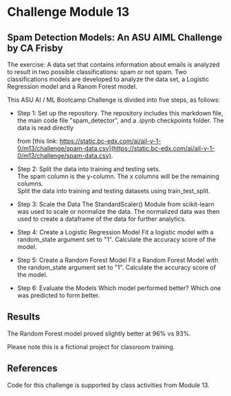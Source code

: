 # Challenge Module 13
## Spam Detection Models: An ASU AIML Challenge by CA Frisby  

The exercise:  A data set that contains information about emails is analyzed 
to result in two possible classifications: spam or not spam.
Two classifications models are developed to analyze the data set, a Logistic
Regression model and a Ranom Forest model. 

This ASU AI / ML Bootcamp Challenge is divided into five steps, as follows:

* Step 1: Set up the repository.  The repository includes this markdown file,
the main code file "spam_detector", and a .ipynb checkpoints folder.  The data
is read directly 

    from
 [this link:    https://static.bc-edx.com/ai/ail-v-1-0/m13/challenge/spam-data.csv](https://static.bc-edx.com/ai/ail-v-1-0/m13/challenge/spam-data.csv).    

* Step 2: Split the data into training and testing sets.  
The spam column is the y-column.  The x columns will be the remaining columns.  
Split the data into training and testing datasets using train_test_split.

* Step 3: Scale the Data
The StandardScaler() Module from scikit-learn was
used to scale or normalize the data.  The normalized data was then used to
create a dataframe of the data for further analytics.

* Step 4: Create a Logistic Regression Model
Fit a logistic model with a random_state argument set to "1".  Calculate the
accuracy score of the model. 

* Step 5:  Create a Random Forest Model
Fit a Random Forest Model with the random_state argument set to "1".  Calculate
the accuracy score of the model.  

* Step 6:  Evaluate the Models
Which model performed better?  Which one was predicted to form better.


## Results
The Random Forest model proved slightly better at 96% vs 93%. 

Please note this is a fictional project for classroom training.

## References
Code for this challenge is supported by class activities from Module 13.